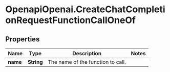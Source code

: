 # OpenapiOpenai.CreateChatCompletionRequestFunctionCallOneOf

## Properties

Name | Type | Description | Notes
------------ | ------------- | ------------- | -------------
**name** | **String** | The name of the function to call. | 



